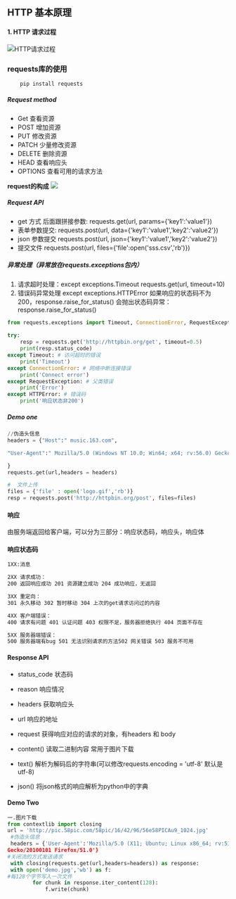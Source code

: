 ## HTTP 基本原理

#### 1. HTTP 请求过程
![HTTP请求过程](https://ws2.sinaimg.cn/large/006tNc79ly1fyum5ef81ij30yq0c275k.jpg)


### requests库的使用
```python
    pip install requests
```


##### Request method
* Get 查看资源
* POST 增加资源
* PUT 修改资源     
* PATCH 少量修改资源
* DELETE 删除资源
* HEAD 查看响应头
* OPTIONS 查看可用的请求方法

**request的构成**
![](https://ws3.sinaimg.cn/large/006tNc79ly1fyum86mgk4j310m0gcabs.jpg)

##### Request API
* get 方式 后面跟拼接参数:   requests.get(url, params={'key1':'value1'})
* 表单参数提交: requests.post(url, data={'key1':'value1','key2':'value2'})
* json 参数提交  requests.post(url, json={'key1':'value1','key2':'value2'})
* 提交文件 requests.post(url, files={'file':open('sss.csv','rb')})

##### 异常处理（异常放在requests.exceptions包内）
1. 请求超时处理：except exceptions.Timeout
requests.get(url, timeout=10)
2. 错误码异常处理 except exceptions.HTTPError
如果响应的状态码不为200，response.raise_for_status() 会抛出状态码异常：response.raise_for_status()
``` python
from requests.exceptions import Timeout, ConnectionError, RequestException,.HTTPError
 
try:
    resp = requests.get('http://httpbin.org/get', timeout=0.5)
    print(resp.status_code)
except Timeout: # 访问超时的错误
    print('Timeout')
except ConnectionError: # 网络中断连接错误
    print('Connect error')
except RequestException: # 父类错误
    print('Error')
except HTTPError: # 错误码
    print('响应状态非200')

```

##### Demo one 
```python
//伪造头信息
headers = {"Host":" music.163.com",

"User-Agent":" Mozilla/5.0 (Windows NT 10.0; Win64; x64; rv:56.0) Gecko/20100101 Firefox/56.0",

}
requests.get(url,headers = headers)

#  文件上传
files = {'file' : open('logo.gif','rb')}
resp = requests.post('http://httpbin.org/post', files=files)
```

#### 响应

由服务端返回给客户端，可以分为三部分：响应状态码，响应头，响应体

#### 响应状态码
``` bash
1XX:消息

2XX 请求成功：
200 返回响应成功 201 资源建立成功 204 成功响应，无返回  

3XX 重定向：
301 永久移动 302 暂时移动 304 上次的get请求访问过的内容

4XX 客户端错误：
400 请求有问题 401 认证问题 403 权限不足，服务器拒绝执行 404 页面不存在

5XX 服务器端错误：
500 服务器端有bug 501 无法识别请求的方法502 网关错误 503 服务不可用
```
#### Response API     
* status_code 状态码

* reason 响应情况 

* headers 获取响应头

* url 响应的地址

* request 获得响应对应的请求的对象，有headers 和 body

* content() 读取二进制内容 常用于图片下载

* text() 解析为解码后的字符串(可以修改requests.encoding = 'utf-8' 默认是utf-8)

* json() 将json格式的响应解析为python中的字典

#### Demo Two
``` python
一.图片下载
from contextlib import closing
url = 'http://pic.58pic.com/58pic/16/42/96/56e58PICAu9_1024.jpg'
 #伪造头信息
 headers = {'User-Agent':'Mozilla/5.0 (X11; Ubuntu; Linux x86_64; rv:51.0) 
Gecko/20100101 Firefox/51.0'}
#关闭流的方式发送请求
 with closing(requests.get(url,headers=headers)) as response:
 with open('demo.jpg','wb') as f:
#每128个字节写入一次文件
        for chunk in response.iter_content(128):
            f.write(chunk)
```